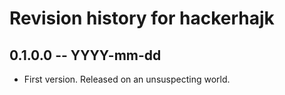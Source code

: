 # Revision history for hackerhajk

## 0.1.0.0 -- YYYY-mm-dd

* First version. Released on an unsuspecting world.
